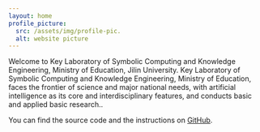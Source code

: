 ```yaml
---
layout: home
profile_picture:
  src: /assets/img/profile-pic.
  alt: website picture
---
```


<p>
  Welcome to Key Laboratory of Symbolic Computing and Knowledge Engineering, Ministry of Education, Jilin University. Key Laboratory of Symbolic Computing and Knowledge Engineering, Ministry of Education, faces the frontier of science and major national needs, with artificial intelligence as its core and interdisciplinary features, and conducts basic and applied basic research..
</p>

<p>
  You can find the source code and the instructions on <a href="https://github.com/eliottvincent/bay">GitHub</a>.
</p>
